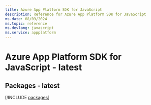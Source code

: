 ```yaml
---
title: Azure App Platform SDK for JavaScript
description: Reference for Azure App Platform SDK for JavaScript
ms.date: 08/09/2024
ms.topic: reference
ms.devlang: javascript
ms.service: appplatform
---
```

# Azure App Platform SDK for JavaScript - latest
## Packages - latest
[!INCLUDE [packages](app-platform-index.md)]